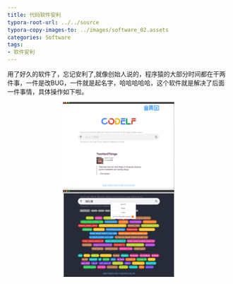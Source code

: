 ```yaml
---
title: 代码软件安利
typora-root-url: ../../source
typora-copy-images-to: ../images/software_02.assets
categories: Software
tags:
- 软件安利
---
```


用了好久的软件了，忘记安利了,就像创始人说的，程序猿的大部分时间都在干两件事，一件是改BUG，一件就是起名字，哈哈哈哈哈，这个软件就是解决了后面一件事情，具体操作如下啦。

<center><img src="/images/software_02.assets/image-20200106153514129.png" alt="50%" width="50%"  style="zoom:50%;" /></center>

<center><img src="/images/software_02.assets/image-20200106154158717.png" alt="50%" width="50%"  style="zoom:50%;" /></center>